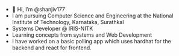 - 👋 Hi, I’m @shanjiv177
- I am pursuing Computer Science and Engineering at the National Institute of Technology, Karnataka, Surathkal
- Systems Developer @ IRIS-NITK
- Learning concepts from systems and Web Development
- I have worked on a basic polling app which uses hardhat for the backend and react for frontend.
